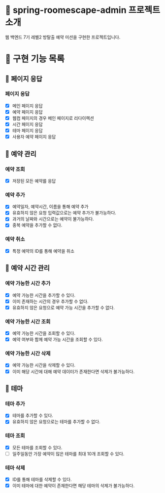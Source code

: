 # :sparkling_heart: spring-roomescape-admin 프로젝트 소개

웹 백엔드 7기 레벨2 방탈출 예약 미션을 구현한 프로젝트입니다.

# :dart: 구현 기능 목록

## :rocket: 페이지 응답

### 페이지 응답

- [x] 메인 페이지 응답
- [x] 예약 페이지 응답
- [x] 웹컴 페이지의 경우 메인 페이지로 리다이렉션
- [x] 시간 페이지 응답
- [x] 테마 페이지 응답
- [x] 사용자 예약 페이지 응답

## :rocket: 예약 관리

### 예약 조회

- [x] 저장된 모든 예약를 응답

### 예약 추가

- [x] 예약일자, 예약시간, 이름을 통해 예약 추가
- [x] 유효하지 않은 요청 입력값으로는 예약 추가가 불가능하다.
- [x] 과거의 날짜와 시간으로는 예약이 불가능하다.
- [x] 중복 예약을 추가할 수 없다.

### 예약 취소

- [x] 특정 예약의 ID를 통해 예약을 취소

## :rocket: 예약 시간 관리

### 예약 가능한 시간 추가

- [x] 예약 가능한 시간을 추가할 수 있다.
- [x] 이미 존재하는 시간의 경우 추가할 수 없다.
- [x] 유효하지 않은 요청으로 예약 가능 시간을 추가할 수 없다.

### 예약 가능한 시간 조회

- [x] 예약 가능한 시간을 조회할 수 있다.
- [x] 예약 여부와 함께 예약 가능 시간을 조회할 수 있다.

### 예약 가능한 시간 삭제

- [x] 예약 가능한 시간을 삭제할 수 있다.
- [x] 이미 해당 시간에 대해 예약 데이터가 존재한다면 삭제가 불가능하다.

## :rocket: 테마

### 테마 추가

- [x] 테마를 추가할 수 있다.
- [x] 유효하지 않은 요청으로는 테마를 추가할 수 없다.

### 테마 조회

- [x] 모든 테마를 조회할 수 있다.
- [ ] 일주일동안 가장 예약이 많은 테마를 최대 10개 조회할 수 있다.

### 테마 삭제

- [x] ID를 통해 테마를 삭제할 수 있다.
- [x] 이미 테마에 대한 예약이 존재한다면 해당 테마의 삭제가 불가능하다.
